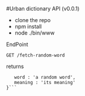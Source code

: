 #Urban dictionary API (v0.0.1)

* clone the repo
* npm install
* node ./bin/www

EndPoint

```GET /fetch-random-word```

returns 
 ```{
	word : 'a random word',
	meaning : 'its meaning'
 }```